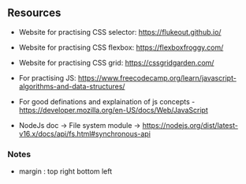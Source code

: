 ## Resources
- Website for practising CSS selector: https://flukeout.github.io/

- Website for practising CSS flexbox: https://flexboxfroggy.com/

- Website for practising CSS grid: https://cssgridgarden.com/

- For practising JS: https://www.freecodecamp.org/learn/javascript-algorithms-and-data-structures/

- For good definations and explaination of js concepts - https://developer.mozilla.org/en-US/docs/Web/JavaScript

- NodeJs doc -> File system module -> https://nodejs.org/dist/latest-v16.x/docs/api/fs.html#synchronous-api


### Notes

- margin : top right bottom left
